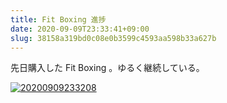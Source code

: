 ```yaml
---
title: Fit Boxing 進捗
date: 2020-09-09T23:33:41+09:00
slug: 38158a319bd0c08e0b3599c4593aa598b33a627b
---
```


先日購入した Fit Boxing 。ゆるく継続している。

<a href="https://f.hatena.ne.jp/qtakamitsu/20200909233208"><img src="https://cdn-ak.f.st-hatena.com/images/fotolife/q/qtakamitsu/20200909/20200909233208.jpg" alt="20200909233208"></a>

